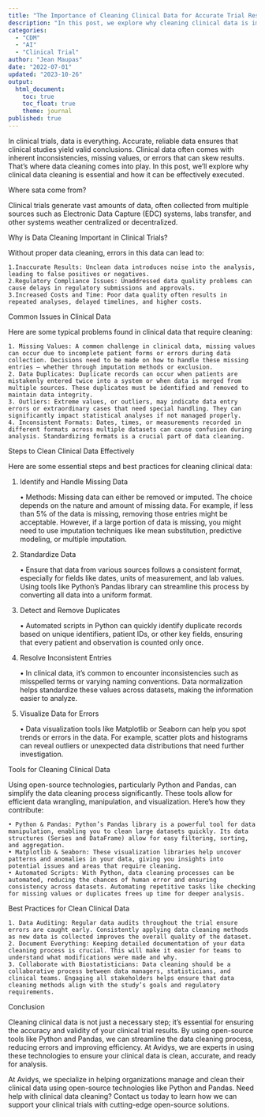 ```yaml
---
title: "The Importance of Cleaning Clinical Data for Accurate Trial Result"
description: "In this post, we explore why cleaning clinical data is important and how to do it effectively."
categories:
  - "CDM"
  - "AI"
  - "Clinical Trial"
author: "Jean Maupas"
date: "2022-07-01"
updated: "2023-10-26"
output:
  html_document:
    toc: true
    toc_float: true
    theme: journal
published: true
---
```


In clinical trials, data is everything. Accurate, reliable data ensures that clinical studies yield valid conclusions.
Clinical data often comes with inherent inconsistencies, missing values, or errors that can skew results.
That’s where data cleaning comes into play.
In this post, we’ll explore why clinical data cleaning is essential and how it can be effectively executed.

Where sata come from?

Clinical trials generate vast amounts of data, often collected from multiple sources such as Electronic Data Capture (EDC) systems, labs transfer, and other systems weather centralized or decentralized.

Why is Data Cleaning Important in Clinical Trials?

Without proper data cleaning, errors in this data can lead to:

    1.Inaccurate Results: Unclean data introduces noise into the analysis, leading to false positives or negatives.
    2.Regulatory Compliance Issues: Unaddressed data quality problems can cause delays in regulatory submissions and approvals.
    3.Increased Costs and Time: Poor data quality often results in repeated analyses, delayed timelines, and higher costs.

Common Issues in Clinical Data

Here are some typical problems found in clinical data that require cleaning:

    1. Missing Values: A common challenge in clinical data, missing values can occur due to incomplete patient forms or errors during data collection. Decisions need to be made on how to handle these missing entries — whether through imputation methods or exclusion.
    2. Data Duplicates: Duplicate records can occur when patients are mistakenly entered twice into a system or when data is merged from multiple sources. These duplicates must be identified and removed to maintain data integrity.
    3. Outliers: Extreme values, or outliers, may indicate data entry errors or extraordinary cases that need special handling. They can significantly impact statistical analyses if not managed properly.
    4. Inconsistent Formats: Dates, times, or measurements recorded in different formats across multiple datasets can cause confusion during analysis. Standardizing formats is a crucial part of data cleaning.

Steps to Clean Clinical Data Effectively

Here are some essential steps and best practices for cleaning clinical data:

1. Identify and Handle Missing Data

    • Methods: Missing data can either be removed or imputed. The choice depends on the nature and amount of missing data. For example, if less than 5% of the data is missing, removing those entries might be acceptable. However, if a large portion of data is missing, you might need to use imputation techniques like mean substitution, predictive modeling, or multiple imputation.

2. Standardize Data

    • Ensure that data from various sources follows a consistent format, especially for fields like dates, units of measurement, and lab values. Using tools like Python’s Pandas library can streamline this process by converting all data into a uniform format.

3. Detect and Remove Duplicates

    • Automated scripts in Python can quickly identify duplicate records based on unique identifiers, patient IDs, or other key fields, ensuring that every patient and observation is counted only once.

4. Resolve Inconsistent Entries

    • In clinical data, it’s common to encounter inconsistencies such as misspelled terms or varying naming conventions. Data normalization helps standardize these values across datasets, making the information easier to analyze.

5. Visualize Data for Errors

    • Data visualization tools like Matplotlib or Seaborn can help you spot trends or errors in the data. For example, scatter plots and histograms can reveal outliers or unexpected data distributions that need further investigation.

Tools for Cleaning Clinical Data

Using open-source technologies, particularly Python and Pandas, can simplify the data cleaning process significantly. These tools allow for efficient data wrangling, manipulation, and visualization. Here’s how they contribute:

    • Python & Pandas: Python’s Pandas library is a powerful tool for data manipulation, enabling you to clean large datasets quickly. Its data structures (Series and DataFrame) allow for easy filtering, sorting, and aggregation.
    • Matplotlib & Seaborn: These visualization libraries help uncover patterns and anomalies in your data, giving you insights into potential issues and areas that require cleaning.
    • Automated Scripts: With Python, data cleaning processes can be automated, reducing the chances of human error and ensuring consistency across datasets. Automating repetitive tasks like checking for missing values or duplicates frees up time for deeper analysis.

Best Practices for Clean Clinical Data

    1. Data Auditing: Regular data audits throughout the trial ensure errors are caught early. Consistently applying data cleaning methods as new data is collected improves the overall quality of the dataset.
    2. Document Everything: Keeping detailed documentation of your data cleaning process is crucial. This will make it easier for teams to understand what modifications were made and why.
    3. Collaborate with Biostatisticians: Data cleaning should be a collaborative process between data managers, statisticians, and clinical teams. Engaging all stakeholders helps ensure that data cleaning methods align with the study’s goals and regulatory requirements.

Conclusion

Cleaning clinical data is not just a necessary step; it’s essential for ensuring the accuracy and validity of your clinical trial results. By using open-source tools like Python and Pandas, we can streamline the data cleaning process, reducing errors and improving efficiency. At Avidys, we are experts in using these technologies to ensure your clinical data is clean, accurate, and ready for analysis.

At Avidys, we specialize in helping organizations manage and clean their clinical data using open-source technologies like Python and Pandas.
Need help with clinical data cleaning? Contact us today to learn how we can support your clinical trials with cutting-edge open-source solutions.

